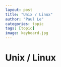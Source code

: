 ```yaml
---
layout: post
title: "Unix / Linux"
author: "Paul Le"
categories: topic
tags: [topic]
image: keyboard.jpg
---
```


# Unix / Linux
